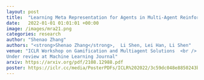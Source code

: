 ```yaml
---
layout: post
title:  "Learning Meta Representation for Agents in Multi-Agent Reinforcement Learning"
date:   2022-01-01 01:01:01 +00:00
image: /images/mra21.png
categories: research
author: "Shenao Zhang"
authors: "<strong>Shenao Zhang</strong>,  Li Shen, Lei Han, Li Shen"
venue: "ICLR Workshop on Gamification and Multiagent Solutions  <br />
Under review at Machine Learning Journal"
arxiv: https://arxiv.org/pdf/2108.12988.pdf
poster: https://iclr.cc/media/PosterPDFs/ICLR%202022/3c59dc048e8850243be8079a5c74d079.png
---
```

